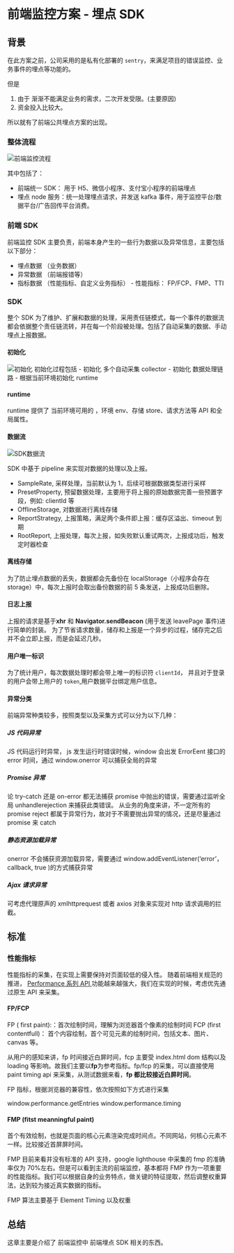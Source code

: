 # 前端监控方案 - 埋点 SDK

## 背景

在此方案之前，公司采用的是私有化部署的 `sentry`，来满足项目的错误监控、业务事件的埋点等功能的。

但是

1. 由于 渐渐不能满足业务的需求，二次开发受限。(主要原因)
2. 资金投入比较大。

所以就有了前端公共埋点方案的出现。

### 整体流程

![前端监控流程](http://cdn.renzhaosy.cn/daily/前端监控流程.png)

其中包括了：

- 前端统一 SDK： 用于 H5、微信小程序、支付宝小程序的前端埋点
- 埋点 node 服务：统一处理埋点请求，并发送 kafka 事件，用于监控平台/数据平台/广告回传平台消费。

### 前端 SDK

前端监控 SDK 主要负责，前端本身产生的一些行为数据以及异常信息，主要包括以下部分：

- 埋点数据 （业务数据）
- 异常数据 （前端报错等）
- 指标数据 （性能指标、自定义业务指标） - 性能指标： FP/FCP、FMP、TTI

### SDK

整个 SDK 为了维护、扩展和数据的处理，采用责任链模式，每一个事件的数据流都会依据整个责任链流转，并在每一个阶段被处理。包括了自动采集的数据、手动埋点上报数据。

#### 初始化

![初始化](http://cdn.renzhaosy.cn/daily/sdk-init.jpg)
初始化过程包括 - 初始化 多个自动采集 collector - 初始化 数据处理链路 - 根据当前环境初始化 runtime

#### runtime

runtime 提供了 当前环境可用的 ，环境 env、存储 store、请求方法等 API 和全局属性。

#### 数据流

![SDK数据流](http://cdn.renzhaosy.cn/daily/前端SDK流程.png)

SDK 中基于 pipeline 来实现对数据的处理以及上报。

- SampleRate, 采样处理，当前默认为 1，后续可根据数据类型进行采样
- PresetProperty, 预留数据处理，主要用于将上报的原始数据完善一些预置字段，例如: clientId 等
- OfflineStorage, 对数据进行离线存储
- ReportStrategy, 上报策略，满足两个条件即上报：缓存区溢出、timeout 到期
- RootReport, 上报处理，每次上报，如失败默认重试两次，上报成功后，触发定时器检查

#### 离线存储

为了防止埋点数据的丢失，数据都会先备份在 localStorage（小程序会存在 storage）中，每次上报时会取出备份数据的前 5 条发送，上报成功后删除。

#### 日志上报

上报的请求是基于**xhr** 和 **Navigator.sendBeacon**
(用于发送 leavePage 事件)进行简单的封装。
为了节省请求数量，储存和上报是一个异步的过程，储存完之后并不会立即上报，而是会延迟几秒。

#### 用户唯一标识

为了统计用户，每次数据处理时都会带上唯一的标识符 `clientId`， 并且对于登录的用户会带上用户的 `token`,用户数据平台绑定用户信息。

#### 异常分类

前端异常种类较多，按照类型以及采集方式可以分为以下几种：

##### JS 代码异常

JS 代码运行时异常， js 发生运行时错误时候，window 会出发 ErrorEent 接口的 error 时间，通过 window.onerror 可以捕获全局的异常

##### Promise 异常

论 try-catch 还是 on-error 都无法捕获 promise 中抛出的错误，需要通过监听全局 unhandlerejection 来捕获此类错误。
从业务的角度来讲，不一定所有的 promise reject 都属于异常行为，故对于不需要抛出异常的情况，还是尽量通过 promise 来 catch

##### 静态资源加载异常

onerror 不会捕获资源加载异常，需要通过 window.addEventListener(‘error’， callback, true )的方式捕获异常

##### Ajax 请求异常

可考虑代理原声的 xmlhttprequest 或者 axios 对象来实现对 http 请求调用的拦截。

## 标准

### 性能指标

性能指标的采集，在实现上需要保持对页面较低的侵入性。
随着前端相关规范的推进， [Performance 系列 API ](https://developer.mozilla.org/en-US/docs/Web/API/Performance_API) 功能越来越强大，我们在实现的时候，考虑优先通过原生 API 来采集。

#### **FP/FCP**

FP ( first paint):：首次绘制时间，理解为浏览器首个像素的绘制时间
FCP (first contentfull)： 首个内容绘制，首个可见元素的绘制时间，包括文本、图片、canvas 等。

从用户的感知来讲，fp 时间接近白屏时间，fcp 主要受 index.html dom 结构以及 loading 等影响。故我们主要以**fp**为参考指标。fp/fcp 的采集，可以直接使用 paint timing api 来采集，从测试数据来看，**fp 都比较接近白屏时间**。

FP 指标，根据浏览器的兼容性，依次按照如下方式进行采集

window.performance.getEntries
window.performance.timing

#### FMP (fitst meanningful paint)

首个有效绘制，也就是页面的核心元素渲染完成时间点。不同网站，何核心元素不一样。比较接近首屏屏时间。

FMP 目前来看并没有标准的 API 支持，google lighthouse 中采集的 fmp 的准确率仅为 70%左右。但是可以看到主流的前端监控，基本都将 FMP 作为一项重要的性能指标。我们可以根据自身的业务特点，做关键的特征提取，然后调整权重算法，达到较为接近真实数据的指标。

FMP 算法主要基于 Element Timing 以及权重

## 总结

这章主要是介绍了 前端监控中 前端埋点 SDK 相关的东西。
